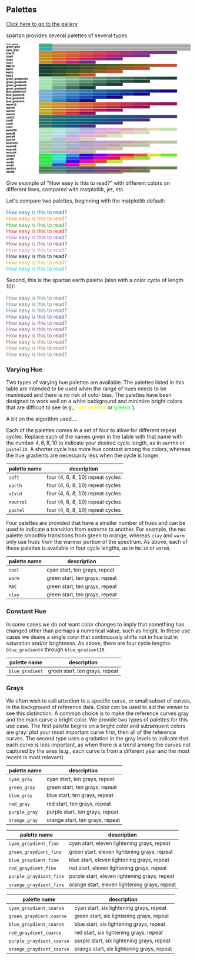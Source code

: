 ## Palettes

<a href="gallery.html">Click here to go to the gallery</a>

spartan provides several palettes of several types. 

![](palettes.png)

Give example of "How easy is this to read?" with different colors on different lines, compared with matplotlib, jet, etc. 

Let's compare two palettes, beginning with the matplotlib default:

<span style = "color: #1f77b4;"> How easy is this to read?</span> <br>
<span style = "color: #ff7f0e;"> How easy is this to read?</span> <br>
<span style = "color: #2ca02c;"> How easy is this to read?</span> <br>
<span style = "color: #d62728;"> How easy is this to read?</span> <br>
<span style = "color: #9467bd;"> How easy is this to read?</span> <br>
<span style = "color: #8c564b;"> How easy is this to read?</span> <br>
<span style = "color: #e377c2;"> How easy is this to read?</span> <br>
<span style = "color: #7f7f7fb;"> How easy is this to read?</span> <br>
<span style = "color: #bcbd22;"> How easy is this to read?</span> <br>
<span style = "color: #17becf;"> How easy is this to read?</span> <br>

Second, this is the spartan earth palette (also with a color cycle of length 10):
                                   
<span style = "color: #5b8c63;"> How easy is this to read?</span> <br>
<span style = "color: #5b8c81;"> How easy is this to read?</span> <br>
<span style = "color: #5b7a8c;"> How easy is this to read?</span> <br>
<span style = "color: #5b5d8c;"> How easy is this to read?</span> <br>
<span style = "color: #7a5b8c;"> How easy is this to read?</span> <br>
<span style = "color: #8c5b84;"> How easy is this to read?</span> <br>
<span style = "color: #8c5b67;"> How easy is this to read?</span> <br>
<span style = "color: #8c6d5b;"> How easy is this to read?</span> <br>
<span style = "color: #8c8b5b;"> How easy is this to read?</span> <br>
<span style = "color: #708c5b;"> How easy is this to read?</span> <br>


### Varying Hue

Two types of varying hue palettes are available. The palettes listed in this table are intended to be used when the range of hues needs to be maximized and there is no risk of color bias. The palettes have been designed to work well on a white background and minimize bright colors that are difficult to see (e.g., <span style = "color: #eeee00;"> light yellows </span> or <span style = "color: #00ff00;"> greens  </span>).

A bit on the algorithm	used....

Each of the palettes comes in a set of four to allow for different repeat cycles. Replace each of the names given in the table with that name with the number $4, 6, 8, 10$ to indicate your desired cycle length, as in `earth4` or `pastel10`. A shorter cycle has more hue contrast among the colors, whereas the hue gradients are necessarily less when the cycle is longer. 

| palette name | description |
|--------------|-------------|
| `soft`    | four (4, 6, 8, 10) repeat cycles |
| `earth`    | four (4, 6, 8, 10) repeat cycles |
| `vivid`    | four (4, 6, 8, 10) repeat cycles |
| `neutral`    | four (4, 6, 8, 10) repeat cycles |
| `pastel`    | four (4, 6, 8, 10) repeat cycles |

Four palettes are provided that have a smaller number of hues and can be used to indicate a transition from extreme to another. For example, the `MAC` palette smoothly transitions from green to orange, whereas `clay` and `warm` only use hues from the warmer portion of the spectrum. As above, each of these palettes is available in four cycle lengths, as in `MAC10` or `warm8`.

| palette name | description |
|--------------|-------------|
| `cool`    | cyan start, ten grays, repeat |
| `warm`    | green start, ten grays, repeat |
| `MAC`    | green start, ten grays, repeat |
| `clay`    | green start, ten grays, repeat |



### Constant Hue

In some cases we do not want color changes to imply that something has changed other than perhaps a numerical value, such as height. In these use cases we desire a single color that continuously shifts not in hue but in saturation and/or brightness. As above, there are four cycle lengths: `blue_gradient4` through `blue_gradient10`. 

| palette name | description |
|--------------|-------------|
| `blue_gradient`    | green start, ten grays, repeat |


### Grays

We often wish to call attention to a specific curve, or small subset of curves, in the background of reference data. Color can be used to aid the viewer to see this distinction. A common choice is to make the reference curves gray and the main curve a bright color. We provide two types of palettes for this use case. The first palette begins on a bright color and subsequent colors are gray: plot your most important curve first, then all of the reference curves. The second type uses a gradation in the gray levels to indicate that each curve is less important, as when there is a trend among the curves not captured by the axes (e.g., each curve is from a different year and the most recent is most relevant). 


| palette name | description |
|--------------|-------------|
| `cyan_gray`    | cyan start, ten grays, repeat |
| `green_gray`    | green start, ten grays, repeat |
| `blue_gray`    | blue start, ten grays, repeat |
| `red_gray`    | red start, ten grays, repeat |
| `purple_gray`    | purple start, ten grays, repeat |
| `orange_gray`    | orange start, ten grays, repeat |


| palette name | description |
|--------------|-------------|
| `cyan_graydient_fine`    | cyan start, eleven lightening grays, repeat |
| `green_graydient_fine`    | green start, eleven lightening grays, repeat |
| `blue_graydient_fine`    | blue start, eleven lightening grays, repeat |
| `red_graydient_fine`    | red start, eleven lightening grays, repeat |
| `purple_graydient_fine`    | purple start, eleven lightening grays, repeat |
| `orange_graydient_fine`    | orange start, eleven lightening grays, repeat |


| palette name | description |
|--------------|-------------|
| `cyan_graydient_coarse`    | cyan start, six lightening grays, repeat |
| `green_graydient_coarse`    | green start, six lightening grays, repeat |
| `blue_graydient_coarse`    | blue start, six lightening grays, repeat |
| `red_graydient_coarse`    | red start, six lightening grays, repeat |
| `purple_graydient_coarse`    | purple start, six lightening grays, repeat |
| `orange_graydient_coarse`    | orange start, six lightening grays, repeat |
